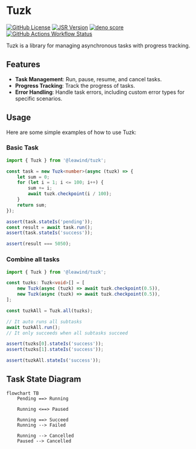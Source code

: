 # Tuzk

[![GitHub License](https://img.shields.io/github/license/Leawind/tuzk-ts)](https://github.com/Leawind/tuzk-ts)
[![JSR Version](https://jsr.io/badges/@leawind/tuzk)](https://jsr.io/@leawind/tuzk)
[![deno score](https://jsr.io/badges/@leawind/tuzk/score)](https://jsr.io/@leawind/tuzk/doc)
[![GitHub Actions Workflow Status](https://img.shields.io/github/actions/workflow/status/Leawind/tuzk-ts/deno-test.yaml?branch=main&logo=github-actions&label=test)](https://github.com/Leawind/tuzk-ts/actions/workflows/deno-test.yaml)

Tuzk is a library for managing asynchronous tasks with progress tracking.

## Features

- **Task Management**: Run, pause, resume, and cancel tasks.
- **Progress Tracking**: Track the progress of tasks.
- **Error Handling**: Handle task errors, including custom error types for specific scenarios.

## Usage

Here are some simple examples of how to use Tuzk:

### Basic Task

```typescript
import { Tuzk } from '@leawind/tuzk';

const task = new Tuzk<number>(async (tuzk) => {
	let sum = 0;
	for (let i = 1; i <= 100; i++) {
		sum += i;
		await tuzk.checkpoint(i / 100);
	}
	return sum;
});

assert(task.stateIs('pending'));
const result = await task.run();
assert(task.stateIs('success'));

assert(result === 5050);
```

### Combine all tasks

```typescript
import { Tuzk } from '@leawind/tuzk';

const tuzks: Tuzk<void>[] = [
	new Tuzk(async (tuzk) => await tuzk.checkpoint(0.5)),
	new Tuzk(async (tuzk) => await tuzk.checkpoint(0.5)),
];

const tuzkAll = Tuzk.all(tuzks);

// It auto runs all subtasks
await tuzkAll.run();
// It only succeeds when all subtasks succeed

assert(tuzks[0].stateIs('success'));
assert(tuzks[1].stateIs('success'));

assert(tuzkAll.stateIs('success'));
```

## Task State Diagram

```mermaid
flowchart TB
	Pending ==> Running

	Running <==> Paused

	Running ==> Succeed
	Running --> Failed

	Running --> Cancelled
	Paused --> Cancelled
```
